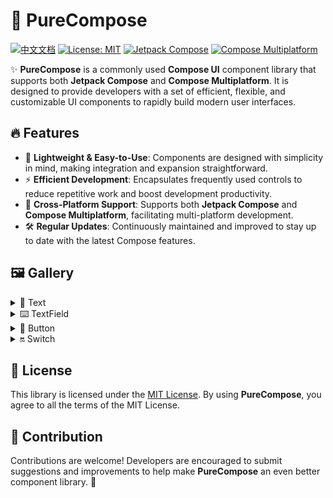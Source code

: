 # 🚀 PureCompose

[![中文文档](https://img.shields.io/badge/Language-中文文档-purple.svg?style=for-the-badge)](README.md)
[![License: MIT](https://img.shields.io/badge/License-MIT-yellow.svg?style=for-the-badge&)](LICENSE)
[![Jetpack Compose](https://img.shields.io/badge/Jetpack%20Compose-3DDC84?style=for-the-badge&logo=android&logoColor=white)](https://developer.android.com/compose)
[![Compose Multiplatform](https://img.shields.io/badge/Compose%20Multiplatform-blue?style=for-the-badge&logo=jetbrains)](https://www.jetbrains.com/compose-multiplatform)

✨ **PureCompose** is a commonly used **Compose UI** component library that supports both **Jetpack Compose** and **Compose Multiplatform**. It is designed to provide developers with a set of efficient, flexible, and customizable UI components to rapidly build modern user interfaces.  

## 🔥 Features
- 🚀 **Lightweight & Easy-to-Use**: Components are designed with simplicity in mind, making integration and expansion straightforward.
- ⚡ **Efficient Development**: Encapsulates frequently used controls to reduce repetitive work and boost development productivity.
- 📱 **Cross-Platform Support**: Supports both **Jetpack Compose** and **Compose Multiplatform**, facilitating multi-platform development.
- 🛠 **Regular Updates**: Continuously maintained and improved to stay up to date with the latest Compose features.

## 🖼️ Gallery

<details>
  <summary>📝 Text</summary></br>

  | Component | Preview | Code | Sample |
  |-----------|---------|------|--------|
  | **More coming soon...** | Stay tuned | Stay tuned | Stay tuned |

</details>

<details>
  <summary>⌨️ TextField</summary></br>

  | Component | Preview | Code | Sample |
  |-----------|---------|------|--------|
  | **More coming soon...** | Stay tuned | Stay tuned | Stay tuned |

</details>

<details>
  <summary>🔘 Button</summary></br>

  | Component | Preview | Code | Sample |
  |-----------|---------|------|--------|
  | **More coming soon...** | Stay tuned | Stay tuned | Stay tuned |

</details>

<details>
  <summary>🔛 Switch</summary></br>

  | Component | Preview | Code | Sample |
  |-----------|---------|------|--------|
  | **More coming soon...** | Stay tuned | Stay tuned | Stay tuned |

</details>

## 📜 License
This library is licensed under the [MIT License](LICENSE). By using **PureCompose**, you agree to all the terms of the MIT License.

## 🤝 Contribution
Contributions are welcome! Developers are encouraged to submit suggestions and improvements to help make **PureCompose** an even better component library. 🚀
